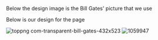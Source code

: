 Below the design image is the Bill Gates' picture that we use

Below  is our design for the page


![toppng com-transparent-bill-gates-432x523](https://user-images.githubusercontent.com/91466410/139046133-80947776-8526-41c7-9f05-db881587c999.png) 
![1059947](https://user-images.githubusercontent.com/91466410/139063958-aae9e7f1-4006-43fd-88b8-56518b9685b3.jpg)
 

